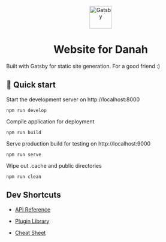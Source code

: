 <p align="center">
  <a href="https://www.gatsbyjs.com/?utm_source=starter&utm_medium=readme&utm_campaign=minimal-starter">
    <img alt="Gatsby" src="https://www.gatsbyjs.com/Gatsby-Monogram.svg" width="60" />
  </a>
</p>
<h1 align="center">
  Website for Danah
</h1>

Built with Gatsby for static site generation. For a good friend :)

## 🚀 Quick start

Start the development server on http://localhost:8000
```shell
npm run develop
```

Compile application for deployment
```shell
npm run build
```

Serve production build for testing on http://localhost:9000
```shell
npm run serve
```

Wipe out .cache and public directories
```shell
npm run clean
```

## Dev Shortcuts

- [API Reference](https://www.gatsbyjs.com/docs/api-reference/?utm_source=starter&utm_medium=readme&utm_campaign=minimal-starter)

- [Plugin Library](https://www.gatsbyjs.com/plugins?utm_source=starter&utm_medium=readme&utm_campaign=minimal-starter)

- [Cheat Sheet](https://www.gatsbyjs.com/docs/cheat-sheet/?utm_source=starter&utm_medium=readme&utm_campaign=minimal-starter)
